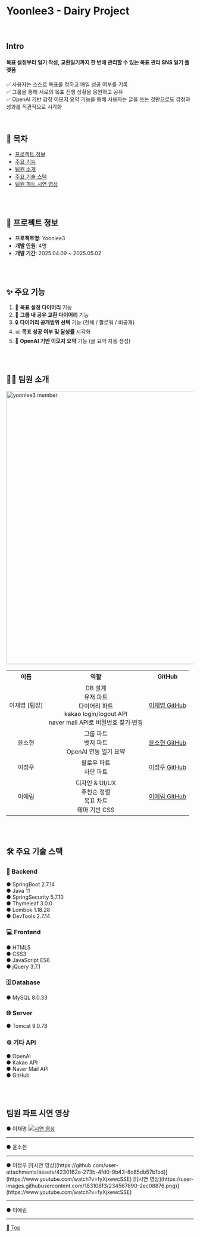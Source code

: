 # Yoonlee3 - Dairy Project

<br />

## Intro
#### 목표 설정부터 일기 작성, 교환일기까지 한 번에 관리할 수 있는 목표 관리 SNS 일기 플랫폼
✅ 사용자는 스스로 목표를 정하고 매일 성공 여부를 기록 <br />
✅ 그룹을 통해 서로의 목표 진행 상황을 응원하고 공유 <br />
✅ OpenAI 기반 감정 이모지 요약 기능을 통해 사용자는 글을 쓰는 것만으로도 감정과 성과를 직관적으로 시각화

<br />

## 🚩 목차
- [프로젝트 정보](#-프로젝트-정보)
- [주요 기능](#-주요-기능)
- [팀원 소개](#-팀원-소개)
- [주요 기술 스택](#-주요-기술-스택)
- [팀원 파트 시연 영상](#-팀원-파트-시연-영상)

<br />
<br />

<div>

## 📘 프로젝트 정보

- **프로젝트명**: Yoonlee3  
- **개발 인원**: 4명  
- **개발 기간**: 2025.04.09 ~ 2025.05.02  

<br />
<br />

## ✨ 주요 기능

1. 📝 **목표 설정 다이어리** 기능  
2. 👥 **그룹 내 공유 교환 다이어리** 기능  
3. 🔒 **다이어리 공개범위 선택** 기능 (전체 / 팔로워 / 비공개)  
4. 📊 **목표 성공 여부 및 달성률** 시각화  
5. 🤖 **OpenAI 기반 이모지 요약** 기능 (글 요약 자동 생성)

<br />
<br />

## 👨‍💻 팀원 소개

<img width="1300" height="731" alt="yoonlee3 member" src="https://github.com/user-attachments/assets/95b4789f-93b9-4b9d-9199-960b5742cc8e" />

<table style="width: 800px; text-align: center;">
  <tr>
    <th>이름</th>
    <th>역할</th>
    <th>GitHub</th>
  </tr>
  <tr>
    <td>이재명 [팀장]</td>
    <td>DB 설계<br/>유저 파트<br/>다이어리 파트<br/>kakao login/logout API<br/>naver mail API로 비밀번호 찾기·변경</td>
    <td><a href="https://github.com/Lee-jaemyeong">이재명 GitHub</a></td>
  </tr>
  <tr>
    <td>윤소현</td>
    <td>그룹 파트<br/>뱃지 파트<br/>OpenAI 연동 일기 요약</td>
    <td><a href="https://github.com/syeon279">윤소현 GitHub</a></td>
  </tr>
  <tr>
    <td>이정우</td>
    <td>팔로우 파트<br/>차단 파트</td>
    <td><a href="https://github.com/jeongwoo76">이정우 GitHub</a></td>
  </tr>
  <tr>
    <td>이예림</td>
    <td>디자인 & UI/UX<br/>추천순 정렬<br/>목표 차트<br/>테마 기반 CSS</td>
    <td><a href="https://github.com/dpflaalee">이예림 GitHub</a></td>
  </tr>
</table>

<br />
<br />

## 🛠 주요 기술 스택

### 📌 Backend
 ● SpringBoot 2.7.14 </br>
 ● Java 11 </br>
 ● SpringSecurity 5.7.10 </br>
 ● Thymeleaf 3.0.0 </br>
 ● Lombok 1.18.28 </br>
 ● DevTools 2.7.14 </br>

### 💻 Frontend
 ● HTML5 </br>
 ● CSS3 </br>
 ● JavaScript ES6 </br>
 ● jQuery 3.7.1 </br>

### 🗄 Database
 ● MySQL 8.0.33 </br>

### 🌐 Server
 ● Tomcat 9.0.78 </br>

### ⚙ 기타 API
 ● OpenAI </br>
 ● Kakao API </br>
 ● Naver Mail API </br>
 ● GitHub </br>
</div>

<br />
<br />

## 팀원 파트 시연 영상

 ● 이재명
[![시연 영상](https://github.com/user-attachments/assets/183108f3-4b6c-4e37-a088-18d62a4a76ef)](https://www.youtube.com/watch?v=F6DzPczeOM4&t=5s)
<hr />
 ● 윤소현
 
<hr />
 ● 이정우
 [![시연 영상](https://github.com/user-attachments/assets/4230162a-273b-4fd0-9b43-8c85db57b1bd)](https://www.youtube.com/watch?v=fyXjxewcSSE)
 [![시연 영상](https://user-images.githubusercontent.com/183108f3/234567890-2ec08876.png)](https://www.youtube.com/watch?v=fyXjxewcSSE)
<hr />

 ● 이예림

<hr />

[🔼 Top ](#Yoonlee3---Dairy-Project)

